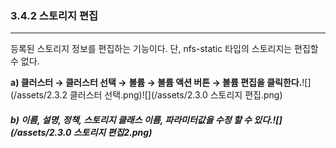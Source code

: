 ### 3.4.2 스토리지 편집

---

등록된 스토리지 정보를 편집하는 기능이다. 단, nfs-static 타입의 스토리지는 편집할 수 없다.

**a\) 클러스터 **→** 클러스터 선택 →** **볼륨 **→** 볼륨 액션 버튼 → 볼륨 편집을 클릭한다.**![](/assets/2.3.2 클러스터 선택.png)![](/assets/2.3.0 스토리지 편집.png)

##### b\) 이름, 설명, 정책, 스토리지 클래스 이름, 파라미터값을 수정 할 수 있다.![](/assets/2.3.0 스토리지 편집2.png)




